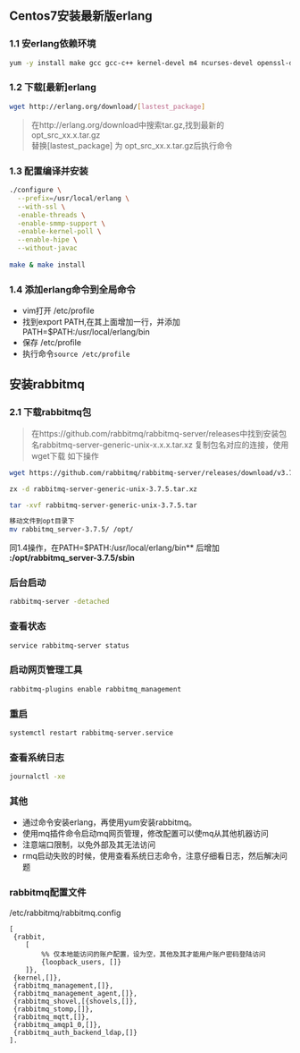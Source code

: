 ## Centos7安装最新版erlang

### 1.1 安erlang依赖环境

  ```bash
  yum -y install make gcc gcc-c++ kernel-devel m4 ncurses-devel openssl-devel unixODBC-devel
  ```

### 1.2 下载[最新]erlang

  ```bash
  wget http://erlang.org/download/[lastest_package]
  ```

  > 在http://erlang.org/download中搜索tar.gz,找到最新的opt_src_xx.x.tar.gz  
  > 替换[lastest_package] 为 opt_src_xx.x.tar.gz后执行命令

### 1.3 配置编译并安装

  ```bash
  ./configure \
    --prefix=/usr/local/erlang \
    --with-ssl \
    -enable-threads \
    -enable-smmp-support \
    -enable-kernel-poll \
    --enable-hipe \
    --without-javac
    
  make & make install
  ```

### 1.4 添加erlang命令到全局命令

  - vim打开 /etc/profile
  - 找到export PATH,在其上面增加一行，并添加PATH=$PATH:/usr/local/erlang/bin
  - 保存 /etc/profile
  - 执行命令`source /etc/profile`

## 安装rabbitmq

### 2.1 下载rabbitmq包

> 在https://github.com/rabbitmq/rabbitmq-server/releases中找到安装包名rabbitmq-server-generic-unix-x.x.x.tar.xz
> 复制包名对应的连接，使用wget下载
如下操作
```bash
wget https://github.com/rabbitmq/rabbitmq-server/releases/download/v3.7.5/rabbitmq-server-generic-unix-3.7.5.tar.xz

zx -d rabbitmq-server-generic-unix-3.7.5.tar.xz

tar -xvf rabbitmq-server-generic-unix-3.7.5.tar

移动文件到opt目录下
mv rabbitmq_server-3.7.5/ /opt/
```

同1.4操作，在PATH=$PATH:/usr/local/erlang/bin** 后增加 **:/opt/rabbitmq_server-3.7.5/sbin**

### 后台启动
```bash
rabbitmq-server -detached
```

### 查看状态
```bash
service rabbitmq-server status
```

### 启动网页管理工具
```bash
rabbitmq-plugins enable rabbitmq_management
```

### 重启
```bash
systemctl restart rabbitmq-server.service
```

### 查看系统日志
```bash
journalctl -xe
```

### 其他
- 通过命令安装erlang，再使用yum安装rabbitmq。
- 使用mq插件命令启动mq网页管理，修改配置可以使mq从其他机器访问
- 注意端口限制，以免外部及其无法访问
- rmq启动失败的时候，使用查看系统日志命令，注意仔细看日志，然后解决问题

### rabbitmq配置文件
/etc/rabbitmq/rabbitmq.config
```
[
 {rabbit,
    [
        %% 仅本地能访问的账户配置，设为空，其他及其才能用户账户密码登陆访问
        {loopback_users, []}    
    ]},
 {kernel,[]},
 {rabbitmq_management,[]},
 {rabbitmq_management_agent,[]},
 {rabbitmq_shovel,[{shovels,[]},
 {rabbitmq_stomp,[]},
 {rabbitmq_mqtt,[]},
 {rabbitmq_amqp1_0,[]},
 {rabbitmq_auth_backend_ldap,[]}
].
```